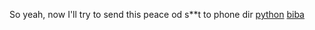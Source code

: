 So yeah, now I'll try to send this peace od s\*\*t to phone dir
[python](https://www.python.org)
[biba](biba)
